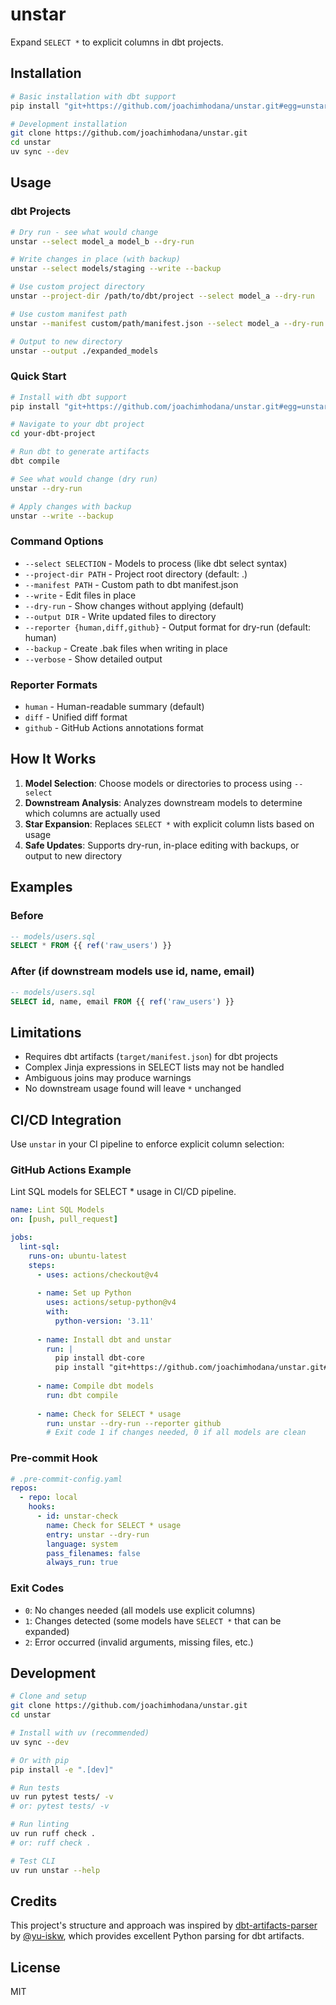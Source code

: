# unstar

Expand `SELECT *` to explicit columns in dbt projects.

## Installation

```bash
# Basic installation with dbt support
pip install "git+https://github.com/joachimhodana/unstar.git#egg=unstar[dbt]"

# Development installation
git clone https://github.com/joachimhodana/unstar.git
cd unstar
uv sync --dev
```

## Usage

### dbt Projects

```bash
# Dry run - see what would change
unstar --select model_a model_b --dry-run

# Write changes in place (with backup)
unstar --select models/staging --write --backup

# Use custom project directory
unstar --project-dir /path/to/dbt/project --select model_a --dry-run

# Use custom manifest path
unstar --manifest custom/path/manifest.json --select model_a --dry-run

# Output to new directory
unstar --output ./expanded_models
```

### Quick Start

```bash
# Install with dbt support
pip install "git+https://github.com/joachimhodana/unstar.git#egg=unstar[dbt]"

# Navigate to your dbt project
cd your-dbt-project

# Run dbt to generate artifacts
dbt compile

# See what would change (dry run)
unstar --dry-run

# Apply changes with backup
unstar --write --backup
```

### Command Options

- `--select SELECTION` - Models to process (like dbt select syntax)
- `--project-dir PATH` - Project root directory (default: .)
- `--manifest PATH` - Custom path to dbt manifest.json
- `--write` - Edit files in place
- `--dry-run` - Show changes without applying (default)
- `--output DIR` - Write updated files to directory
- `--reporter {human,diff,github}` - Output format for dry-run (default: human)
- `--backup` - Create .bak files when writing in place
- `--verbose` - Show detailed output

### Reporter Formats

- `human` - Human-readable summary (default)
- `diff` - Unified diff format
- `github` - GitHub Actions annotations format

## How It Works

1. **Model Selection**: Choose models or directories to process using `--select`
2. **Downstream Analysis**: Analyzes downstream models to determine which columns are actually used
3. **Star Expansion**: Replaces `SELECT *` with explicit column lists based on usage
4. **Safe Updates**: Supports dry-run, in-place editing with backups, or output to new directory

## Examples

### Before
```sql
-- models/users.sql
SELECT * FROM {{ ref('raw_users') }}
```

### After (if downstream models use id, name, email)
```sql
-- models/users.sql  
SELECT id, name, email FROM {{ ref('raw_users') }}
```

## Limitations

- Requires dbt artifacts (`target/manifest.json`) for dbt projects
- Complex Jinja expressions in SELECT lists may not be handled
- Ambiguous joins may produce warnings
- No downstream usage found will leave `*` unchanged

## CI/CD Integration

Use `unstar` in your CI pipeline to enforce explicit column selection:

### GitHub Actions Example

Lint SQL models for SELECT * usage in CI/CD pipeline.

```yaml
name: Lint SQL Models
on: [push, pull_request]

jobs:
  lint-sql:
    runs-on: ubuntu-latest
    steps:
      - uses: actions/checkout@v4
      
      - name: Set up Python
        uses: actions/setup-python@v4
        with:
          python-version: '3.11'
          
      - name: Install dbt and unstar
        run: |
          pip install dbt-core
          pip install "git+https://github.com/joachimhodana/unstar.git#egg=unstar[dbt]"
          
      - name: Compile dbt models
        run: dbt compile
        
      - name: Check for SELECT * usage
        run: unstar --dry-run --reporter github
        # Exit code 1 if changes needed, 0 if all models are clean
```

### Pre-commit Hook

```yaml
# .pre-commit-config.yaml
repos:
  - repo: local
    hooks:
      - id: unstar-check
        name: Check for SELECT * usage
        entry: unstar --dry-run
        language: system
        pass_filenames: false
        always_run: true
```

### Exit Codes

- `0`: No changes needed (all models use explicit columns)
- `1`: Changes detected (some models have `SELECT *` that can be expanded)
- `2`: Error occurred (invalid arguments, missing files, etc.)

## Development

```bash
# Clone and setup
git clone https://github.com/joachimhodana/unstar.git
cd unstar

# Install with uv (recommended)
uv sync --dev

# Or with pip
pip install -e ".[dev]"

# Run tests
uv run pytest tests/ -v
# or: pytest tests/ -v

# Run linting
uv run ruff check .
# or: ruff check .

# Test CLI
uv run unstar --help
```

## Credits

This project's structure and approach was inspired by [dbt-artifacts-parser](https://github.com/yu-iskw/dbt-artifacts-parser) by [@yu-iskw](https://github.com/yu-iskw), which provides excellent Python parsing for dbt artifacts.

## License

MIT